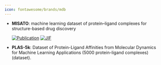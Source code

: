 ```yaml
---
icon: fontawesome/brands/mdb
---
```





- **MISATO**: machine learning dataset of protein–ligand complexes for structure-based drug discovery  

    [![Publication](https://img.shields.io/badge/Publication-Citations:13-blue?style=for-the-badge&logo=bookstack)](https://doi.org/10.1038/s43588-024-00627-2) 
    [![JIF](https://img.shields.io/badge/Impact_Factor-12.00-purple?style=for-the-badge&logo=academia)](https://doi.org/10.1038/s43588-024-00627-2)



- **PLAS-5k**: Dataset of Protein-Ligand Affinities from Molecular Dynamics for Machine Learning Applications (5000 protein-ligand complexes) (dataset).  



